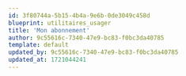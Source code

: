 ```yaml
---
id: 3f80744a-5b15-4b4a-9e6b-0de3049c458d
blueprint: utilitaires_usager
title: 'Mon abonnement'
author: 9c55616c-7340-47e9-bc83-f0bc3da40785
template: default
updated_by: 9c55616c-7340-47e9-bc83-f0bc3da40785
updated_at: 1721044241
---
```

